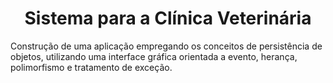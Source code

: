 <h1 align="center">Sistema para a Clínica Veterinária </h1>

Construção de uma aplicação empregando os conceitos de persistência de objetos, utilizando uma interface gráfica orientada a evento,
herança, polimorfismo e tratamento de exceção.



